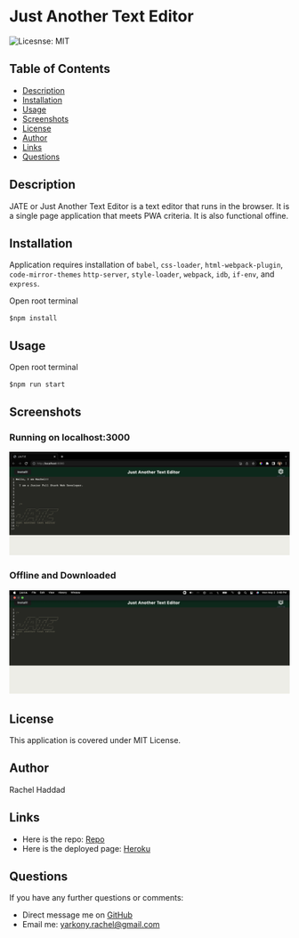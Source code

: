 # Just Another Text Editor

![Licesnse: MIT](https://img.shields.io/badge/badge-MIT-purple)

## Table of Contents

- [Description](./README.md#description)
- [Installation](./README.md#installation)
- [Usage](./README.md#usage)
- [Screenshots](./README.md#screenshots)
- [License](./README.md#license)
- [Author](./README.md#author)
- [Links](./README.md#links)
- [Questions](./README.md#questions)

## Description

JATE or Just Another Text Editor is a text editor that runs in the browser. It is a single page application that meets PWA criteria. It is also functional offine.

## Installation

Application requires installation of `babel`, `css-loader`, `html-webpack-plugin`, `code-mirror-themes` `http-server`, `style-loader`, `webpack`, `idb`, `if-env`, and `express`.

Open root terminal

```
$npm install
```

## Usage

Open root terminal

```
$npm run start
```

## Screenshots

### Running on localhost:3000

![Just Another Text Editor](./assets/images/Jate.ScreenShot.png)

### Offline and Downloaded

![Offline and Downloaded](./assets/images/Jate.Offline.Screenshot.png)

## License

This application is covered under MIT License.

## Author

Rachel Haddad

## Links

- Here is the repo: [Repo](https://github.com/buttercupsmom/text-editor)
- Here is the deployed page: [Heroku](https://vast-headland-48370.herokuapp.com/)

## Questions

If you have any further questions or comments:

- Direct message me on [GitHub](https://github.com/buttercupsmom)
- Email me: [yarkony.rachel@gmail.com](mailto:yarkony.rachel@gmail.com)
